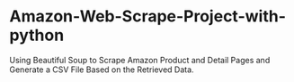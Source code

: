 # Amazon-Web-Scrape-Project-with-python
Using Beautiful Soup to Scrape Amazon Product and Detail Pages and Generate a CSV File Based on the Retrieved Data.

